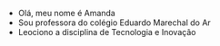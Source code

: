 - Olá, meu nome é Amanda
- Sou professora do colégio Eduardo Marechal do Ar
- Leociono a disciplina de Tecnologia e Inovação


<!---
profamandaedu/profamandaedu is a ✨ special ✨ repository because its `README.md` (this file) appears on your GitHub profile.
You can click the Preview link to take a look at your changes.
--->
